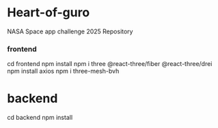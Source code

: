 # Heart-of-guro
NASA Space app challenge 2025 Repository
### frontend
cd frontend
npm install
npm i three @react-three/fiber @react-three/drei
npm install axios
npm i three-mesh-bvh
# backend
cd backend
npm install